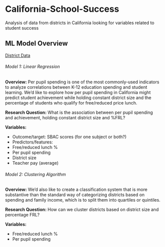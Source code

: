 # California-School-Success
Analysis of data from districts in California looking for variables related to student success

## ML Model Overview

[District Data](https://docs.google.com/spreadsheets/d/1L-_kRhlbA8bhKE99NOrL8IEGfn16WN_a/edit#gid=1976575567) 

###### Model 1: Linear Regression

**Overview:**
Per pupil spending is one of the most commonly-used indicators to analyze correlations between K-12 education spending and student learning. We’d like to explore how per pupil spending in California might predict student achievement while holding constant district size and the percentage of students who qualify for free/reduced price lunch.

**Research Question:**
What is the association between per pupil spending and achievement, holding constant district size and %FRL?

**Variables:**
- Outcome/target: SBAC scores (for one subject or both?)
- Predictors/features: 
- Free/reduced lunch %
- Per pupil spending
- District size
- Teacher pay (average)

###### Model 2: Clustering Algorithm

**Overview:** 
We’d also like to create a classification system that is more substantive than the standard way of categorizing districts based on spending and family income, which is to split them into quartiles or quintiles. 

**Research Question:**
How can we cluster districts based on district size and percentage FRL?

**Variables:**
- Free/reduced lunch %
- Per pupil spending
